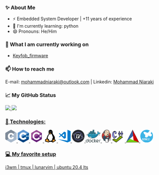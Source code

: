 ### ✨ About Me
 - ⚡ Embedded System Developer | +11 years of experience 
 - 🌱 I'm currently learning: python
 - 😄 Pronouns: He/Him 

### 🔭  What I am currently working on
 - [Keyfob_firmware](https://github.com/niaraki/keyfob_firmware)
  
### 📫 How to reach me
  E-mail: mohammadniaraki@outlook.com | Linkedin: <a href="https://www.linkedin.com/in/mohammadniaraki/">Mohammad Niaraki</a>

### 📈 My GitHub Status 

<div>
  <a href="https://github.com/niaraki">
  <img height="180em" src="https://github-readme-stats.vercel.app/api?username=niaraki&show_icons=true&theme=onedark"/>
  <img height="180em" src="https://github-readme-stats.vercel.app/api/top-langs?username=niaraki&layout=compact&theme=onedark"/>
</div>

### 🔨 Technologies:
<code><img height="40" alt="c" src="assets/c_badge.png"/></code>
<code><img height="40" alt="cpp" src="assets/cpp_badge.png"/></code>
<code><img height="40" alt="cs" src="assets/cs_badge.png"/></code>
<code><img height="40" alt="linux" src="assets/linux_badge.png"/></code>
<code><img height="40" alt="vs" src="assets/vs_badge.png"/></code>
<code><img height="40" alt="vim" src="assets/lvim_badge.png"/></code>
<code><img height="40" alt="docker" src="assets/docker_badge.png"/></code>
<code><img height="40" alt="jenkins" src="assets/jenkins_badge.png"/></code>
<code><img height="40" alt="cppchec" src="assets/cppcheck_badge.png"/></code>
<code><img height="40" alt="cmake" src="assets/cmake_badge.png"/></code>
<code><img height="40" alt="stm32" src="assets/stm32_badge.png"/></code>
<br>
### 💻 My favorite setup
  i3wm | tmux | lunarvim | ubuntu 20.4 lts

<!--
- 🔭 I’m currently working on ...
- 🌱 I’m currently learning ...
- 👯 I’m looking to collaborate on ...
- 🤔 I’m looking for help with ...
- 💬 Ask me about ...
- 📫 How to reach me: ...
- 😄 Pronouns: ...
- ⚡ Fun fact: ...
-->
